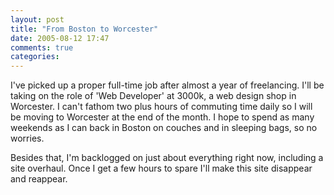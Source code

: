 ```yaml
---
layout: post
title: "From Boston to Worcester"
date: 2005-08-12 17:47
comments: true
categories: 
---
```

I've picked up a proper full-time job after almost a year of freelancing. I'll be taking on the role of 'Web Developer' at 3000k, a web design shop in Worcester. I can't fathom two plus hours of commuting time daily so I will be moving to Worcester at the end of the month. I hope to spend as many weekends as I can back in Boston on couches and in sleeping bags, so no worries.

Besides that, I'm backlogged on just about everything right now, including a site overhaul. Once I get a few hours to spare I'll make this site disappear and reappear.